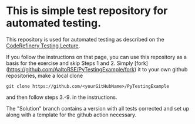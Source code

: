 # This is simple test repository for automated testing.

This repository is used for automated testing as described on the [CodeRefinery Testing Lecture](https://coderefinery.github.io/testing/continuous-integration/).

If you follow the instructions on that page, you can use this repository as a basis for the exercise and skip Steps 1 and 2. Simply [fork] (https://github.com/AaltoRSE/PyTestingExample/fork) it to your own github repositories, make a local clone
```
git clone https://github.com/<yourGitHubName>/PyTestingExample
```
and then follow steps 3.-9. in the instructions.

The "Solution" branch contains a version with all tests corrected and set up along with a template for the github action necessary.
